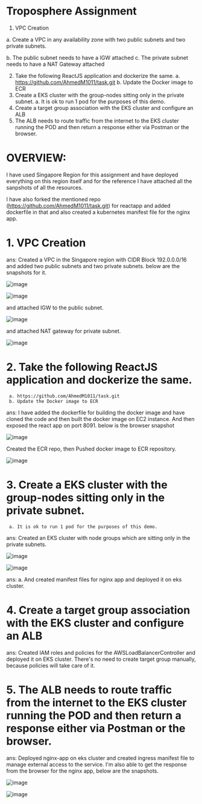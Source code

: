 # Troposphere Assignment

1. VPC Creation
   
a. Create a VPC in any availability zone with two public subnets and two private
subnets.

b. The public subnet needs to have a IGW attached
c. The private subnet needs to have a NAT Gateway attached

2. Take the following ReactJS application and dockerize the same.
a. https://github.com/AhmedM1011/task.git
b. Update the Docker image to ECR
3. Create a EKS cluster with the group-nodes sitting only in the private subnet.
a. It is ok to run 1 pod for the purposes of this demo.
4. Create a target group association with the EKS cluster and configure an ALB
5. The ALB needs to route traffic from the internet to the EKS cluster running the POD
and then return a response either via Postman or the browser.

# OVERVIEW:

I have used Singapore Region for this assignment and have deployed everything on this region itself and for the reference I have attached all the sanpshots of all the resources.

I have also forked the mentioned repo (https://github.com/AhmedM1011/task.git) for reactapp and added dockerfile in that and also created a kubernetes manifest file for the nginx app.

# 1. VPC Creation
ans: Created a VPC in the Singapore region with CIDR Block 192.0.0.0/16 and added two public subnets and two private subnets.
below are the snapshots for it.

 ![image](https://github.com/user-attachments/assets/a214e3fd-4ccb-477a-b09b-cff407a28a80)
 
 ![image](https://github.com/user-attachments/assets/70431bc4-0b5e-4756-a688-ad1f7dae655d)


and attached IGW to the public subnet.

 ![image](https://github.com/user-attachments/assets/4d823402-2437-410b-876d-b2cb8db7abed)

and attached NAT gateway for private subnet.

 ![image](https://github.com/user-attachments/assets/8f786768-5697-43c1-82f6-49ec26fc36d5)

# 2. Take the following ReactJS application and dockerize the same.
     a. https://github.com/AhmedM1011/task.git
     b. Update the Docker image to ECR
ans: I have added the dockerfile for building the docker image and
have cloned the code and then built the docker image on EC2 instance.
And then exposed the react app on port 8091.
below is the browser snapshot

 ![image](https://github.com/user-attachments/assets/f81ddd3a-64f0-42cc-9c99-ab360e23b0d1)

Created the ECR repo, then Pushed docker image to ECR repository.

 ![image](https://github.com/user-attachments/assets/b5c5e0b2-f028-4fcf-bb88-3b7651fb4072)

# 3. Create a EKS cluster with the group-nodes sitting only in the private subnet.
     a. It is ok to run 1 pod for the purposes of this demo.
ans: Created an EKS cluster with node groups which are sitting only in the private subnets.

 ![image](https://github.com/user-attachments/assets/f70db5f2-ef61-4d80-a7a9-e354f3120857)
 
 ![image](https://github.com/user-attachments/assets/b80241dd-bd3f-4c16-858a-83d384d8dec9)

ans: a. And created manifest files for nginx app and deployed it on eks cluster.

 # 4. Create a target group association with the EKS cluster and configure an ALB
 ans: Created IAM roles and policies for the AWSLoadBalancerController and deployed it on EKS cluster.
     There's no need to create target group manually, because policies will take care of it.
     
    
 # 5. The ALB needs to route traffic from the internet to the EKS cluster running the POD and then return a response either via Postman or the browser.
  ans: Deployed nginx-app on eks cluster and created ingress manifest file to manage external access to the service.
         I'm also able to get the response from the browser for the nginx app, below are the snapshots.


   ![image](https://github.com/user-attachments/assets/d262eb04-383e-41cf-9821-9bcd4a8d7116)
   
   ![image](https://github.com/user-attachments/assets/fb4a7296-09a1-4724-9997-4344b122fbe1)


     


 







